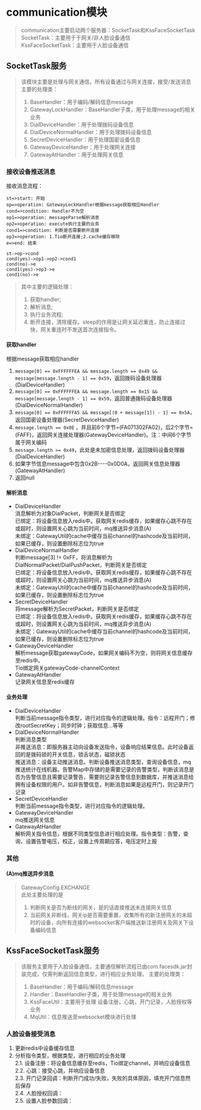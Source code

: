 # communication模块
> communication主要启动两个服务器：SocketTask和KssFaceSocketTask  
> SocketTask：主要用于于网关/非人脸设备通信  
> KssFaceSocketTask：主要用于人脸设备通信  

## SocketTask服务
> 该模块主要是处理与网关通信，所有设备通过与网关连接，接受/发送消息  
> 主要的处理类：
> 1. BaseHandler：用于编码/解码信息message
> 2. GatewayLockHandler：BaseHandler子类，用于处理message的相关业务
> 3. DialDeviceHandler：用于处理拨码设备信息
> 4. DialDeviceNormalHandler：用于处理拨码设备信息
> 5. SecretDeviceHandler：用于处理国密设备信息
> 6. GatewayDeviceHandler：用于处理网关连接
> 7. GatewayAtHandler：用于处理网关信息  

### 接收设备推送消息
接收消息流程：  
```flow
st=>start: 开始
op=>operation: GatewayLockHandler根据message获取相应Handler
cond=>condition: Handler不为空
op1=>operation: messageParse解析消息
op2=>operation: execute执行主要的业务
cond1=>condition: 判断是否需要断开连接
op3=>operation: 1.Tio断开连接;2.cache缓存移除
e=>end: 结束

st->op->cond
cond(yes)->op1->op2->cond1
cond(no)->e
cond1(yes)->op3->e
cond1(no)->e
```
> 其中主要的逻辑处理：
> 1. 获取handler;
> 2. 解析消息;
> 3. 执行业务流程;
> 4. 断开连接，清除缓存。sleep的作用是让网关延迟重连，防止连接过快，网关重连时不发送首次连接指令。
#### 获取handler
根据message获取相应handler  
1. `message[0] == 0xFFFFFFEA && message.length == 0x49 && message[message.length - 1] == 0x59`，返回拨码设备处理器(DialDeviceHandler)
2. `message[0] == 0xFFFFFFEA && message.length == 0x15 && message[message.length - 1] == 0x59`，返回普通拨码设备处理器(DialDeviceNormalHandler)
3. `message[0] == 0xFFFFFFA5 && message[(0 + message[1]) - 1] == 0x5A`，返回国密设备处理器(SecretDeviceHandler)
4. `message.length == 0x0E` ，并且前6个字节=(FA071302FA02)，后2个字节=(FAFF)，返回网关连接处理器(GatewayDeviceHandler)。注：中间6个字节属于网关编码
5. `message.length >= 0x49`，此处是未加密信息处理，返回拨码设备处理器(DialDeviceHandler)
6. 如果字节信息message中包含0x2B----0x0D0A，返回网关信息处理器(GatewayAtHandler)
7. 返回null

#### 解析消息
* DialDeviceHandler  
消息解析为对象DialPacket，判断网关是否绑定  
已绑定：将设备信息放入redis中。获取网关redis缓存，如果缓存心跳不存在或超时，则设置网关心跳为当前时间，mq推送异步消息(A)  
未绑定：GatewayUtil的cache中缓存当前channel的hashcode及当前时间，如果已缓存，则设置删除标志位为true  
* DialDeviceNormalHandler  
判断message[3] != 0xFF，将消息解析为DialNormalPacket/DialPushPacket，判断网关是否绑定    
已绑定：将设备信息放入redis中。获取网关redis缓存，如果缓存心跳不存在或超时，则设置网关心跳为当前时间，mq推送异步消息(A)  
未绑定：GatewayUtil的cache中缓存当前channel的hashcode及当前时间，如果已缓存，则设置删除标志位为true  
* SecretDeviceHandler  
将message解析为SecretPacket，判断网关是否绑定    
已绑定：将设备信息放入redis中。获取网关redis缓存，如果缓存心跳不存在或超时，则设置网关心跳为当前时间，mq推送异步消息(A)  
未绑定：GatewayUtil的cache中缓存当前channel的hashcode及当前时间，如果已缓存，则设置删除标志位为true  
* GatewayDeviceHandler  
解析message获取gatewayCode，如果网关编码不为空，则将网关信息缓存至redis中。  
Tio绑定网关gatewayCode-channelContext
* GatewayAtHandler  
记录网关信息至redis缓存  
#### 业务处理
* DialDeviceHandler  
判断当前message指令类型，进行对应指令的逻辑处理。指令：远程开门；修改rootSecretKey；同步时钟；获取信息...等等  
* DialDeviceNormalHandler  
判断消息类型  
非推送消息：即服务器主动向设备发送指令，设备响应结果信息。此时设备返回的是拨码锁的开关信息，锁舌状态，磁锁状态  
推送消息：设备主动推送消息。判断设备推送消息类型，查询设备信息，mq推送统计在线机器。告警Map中存储的是需要记录的告警类型，判断该消息是否为告警信息且需要记录警告，需要则记录告警信息到数据库，并推送消息给拥有设备权限的用户。如非告警信息，判断消息如果是远程开门，则记录开门记录   
* SecretDeviceHandler  
判断当前message指令类型，进行对应指令的逻辑处理。  
* GatewayDeviceHandler  
mq推送网关信息  
* GatewayAtHandler  
解析网关指令信息，根据不同类型信息进行相应处理。指令类型：告警，查询，设置告警电压，校正，设置上传周期应答，电压定时上报  

### 其他
#### (A)mq推送异步消息 
> GatewayConfig.EXCHANGE  
> 此处主要处理的是
> 1. 判断网关是否为断线的网关，是的话直接推送未连接网关信息
> 2. 当前网关非断线，网关ip是否需要重置，收集所有的新注册网关的未超时的设备，向所有连接的websocket客户端推送新注册网关及网关下设备编码信息  

## KssFaceSocketTask服务
> 该服务主要用于人脸设备通信，主要通信解析流程已由com.facesdk.jar封装完成，仅需判断返回信息类型，进行相应业务处理。
> 主要的处理类：
> 1. BaseHandler：用于编码/解码信息message
> 2. Handler：BaseHandler子类，用于处理message的相关业务
> 3. KssFaceUtil：主要用于处理 设备注册，心跳，开门记录，人脸授权等业务
> 4. MqUtil：信息推送至websocket模块进行处理

### 人脸设备接受消息
1. 更新redis中设备缓存信息
2. 分析指令类型，根据类型，进行相应的业务处理  
    2.1. 设备注册：将设备信息缓存至redis，Tio绑定channel，并响应设备信息  
    2.2. 心跳：接受心跳，并响应设备信息  
    2.3. 开门记录回调：判断开门成功/失败，失败的具体原因，填充开门信息然后保存  
    2.4. 人脸授权回调：  
    2.5. 设置人脸参数回调：  
